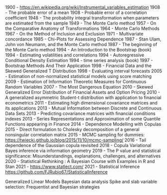 1900 - https://en.wikipedia.org/wiki/Instrumental_variables_estimation
1908 - The probable error of a mean
1908 - Probable error of a correlation coefficient
1948 - The probability integral transformation when parameters are estimated from the sample
1949 - The Monte Carlo method
1957 - On the Comparative Anatomy of Transformations
1964 - Monte Carlo Methods
1967 - On the Method of Inclusion and Exclusion
1971 - Multivariate concordance
1985 - Chi-Plots for Assessing Dependence
1987 - Stan Ulam, John von Neumann, and the Monte Carlo method
1987 - The beginning of the Monte Carlo method
1994 - An Introduction to the Bootstrap (book)
1994 - Estimating volatilities and correlations
1994 - Autoregressive Conditional Density Estimation
1994 - time series analysis (book)
1997 - Bootstrap Methods And Their Application
1998 - Financial Data and the Skewed Generalized T Distribution
1998 - Evaluating interval forecasts
2005 - Estimation of non-normalized statistical models using score matching
2009 - Estimation of Information Theoretic Measures for Continuous Random Variables
2007 - The Most Dangerous Equation
2010 - Skewed Generalized Error Distribution of Financial Assets and Option Pricing
2010 - A generalized asymmetric Student-t distribution with application to financial econometrics
2011 - Estimating high dimensional covariance matrices and its applications
2013 - Mutual Information between Discrete and Continuous Data Sets
2013 - Predicting covariance matrices with financial conditions indexes
2013 - Series Representations and Approximation of some Quantile Functions appearing in Finance
2014 - Dependence Modelling with Copulas
2015 - Direct formulation to Cholesky decomposition of a general nonsingular correlation matrix
2015 - MCMC sampling for dummies: https://twiecki.github.io/blog/2015/11/10/mcmc-sampling/
2016 - Tail dependence of the Gaussian copula revisited
2018 - Copula Variational Bayes inference via information geometry
2019 - The P value and statistical significance: Misunderstandings, explanations, challenges, and alternatives
2020 - Statistical Rethinking : A Bayesian Course with Examples in R and Stan
2021 - https://www.statlect.com/
2021 - Statistical Inference https://github.com/FJRubio67/StatisticalInference

Generalized Linear Models
Bayesian data analysis
Spike and slab variable selection: Frequentist and Bayesian strategies
